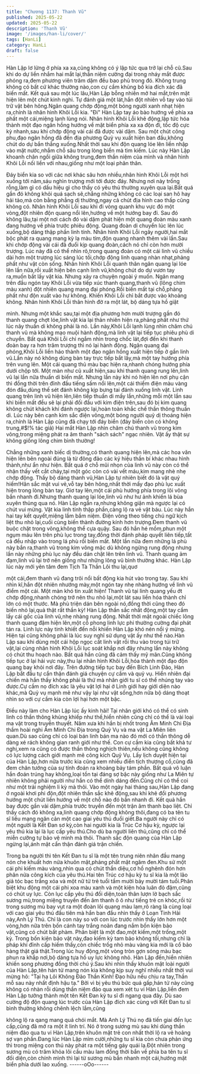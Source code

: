 ```yaml
---
title: "Chương 1137: Thanh Vũ"
published: 2025-05-22
updated: 2025-05-22
description: 'Thanh Vũ'
image: '/images/han-li/cover/'
tags: [HanLi]
category: HanLi
draft: false
---
```


Hàn Lập lơ lửng ở phía xa xa,cũng không có ý lập tức qua trở lại
chỗ cũ.Sau khi do dự liền nhắm hai mắt lại,thần niệm cường đại
trong nháy mắt được phóng ra,đem phương viên trăm dặm đều
bao phủ trong đó.
Không trung không có bất cứ khác thường nào,con cự cầm khủng
bố kia đích xác đã biến mất.
Kết quả sau một lúc lâu,Hàn Lập bỗng nhiên mở hai mắt,trên mặt
hiện lên một chút kinh nghi.
Tự đánh giá một lát,hắn đột nhiên vỗ tay vào túi trữ vật bên
hông.Ngân quang chớp động,một bóng người xanh nhạt hiện
ra,chính là nhân hình Khôi Lỗi kia.
"Đi"
Hàn Lập tay áo bào hướng về phía xa phất một cái,miệng lạnh
lùng nói.
Nhân hình Khôi Lỗi khẽ động,lập tức hóa thành một đạo ngân
hồng hướng về mặt biển phía xa xa độn đi, tốc độ cực kỳ
nhanh,sau khi chớp động vài cái đã được vài dặm.
Sau một chút công phu,đạo ngân hồng đã đến địa phương Quỷ
vụ xuất hiện ban đầu,không chút do dự bắn thẳng xuống.Nhất
thời sau khi độn quang lóe lên liền nhập vào mặt nước,nhắm chỗ
sâu trong lòng biển mà tìm kiếm.
Lúc này Hàn Lập khoanh chân ngồi giữa không trung,đem thần
niệm của mình và nhân hình Khôi Lỗi nối liền với nhau,giống như
một loại phân thân.

Đáy biển kia so với các nơi khác sâu hơn nhiều,nhân hình Khôi
Lỗi một hơi xuống tới năm,sáu nghìn trượng mới tới được đáy.
Nhưng nơi này trống rỗng,làm gì có dấu hiệu gì cho thấy có yêu
thú thường xuyên qua lại.Bất quá gần đó không khỏi quá sạch
sẽ,chẳng những không có các loại san hô hay hải tảo,mà còn
bằng phẳng dị thường,ngay cả chút địa hình cao thấp cũng không
có.
Nhân hình Khôi Lỗi sau khi đi vòng quanh khu vực đó một
vòng,đột nhiên độn quang nổi lên,hướng về một hướng bay đi.
Sau đó không lâu,tại một nơi cách đó vài dặm phát hiện một
quang đoàn màu xanh đang hướng về phía trước phiêu động.
Quang đoàn di chuyển lúc lên lúc xuống,bộ dáng thập phần linh
tính.
Nhân hình Khôi Lỗi ngây người,hai mắt bộc phát ra quang mang
kỳ lạ màu tím,độn quang nhanh thêm vài lần.Sau khi chớp động
vài cái đã đuổi kịp quang đoàn,cách nó chỉ còn hơn mười trượng.
Lúc này đã có thể nhìn rõ,trong quang đoàn có một cái linh vũ
chiều dài hơn một trượng lúc sáng lúc tối,chớp động linh quang
nhàn nhạt,phảng phất như vật còn sống.
Nhân hình Khôi Lỗi quanh thân ngân quang lại lóe lên lần nữa,rồi
xuất hiện bên cạnh linh vũ,không chút do dự vươn tay ra,muốn
bắt lấy vật kia.
Nhưng xảy ra chuyện ngoài ý muốn.
Ngân mang trên đầu ngón tay Khôi Lỗi vừa tiếp xúc thanh
quang,thanh vũ (lông chim màu xanh) đột nhiên quang mang đại
phóng.Rồi biến mất tại chỗ,phảng phất như độn xuất vào hư
không.
Khiến Khôi Lỗi chỉ bắt được vào khoảng không.
Nhân hình Khôi Lỗi thân hình đờ ra một lát, bộ dáng tựa hồ giật

mình.
Nhưng một khắc sau,tại một địa phương hơn mười trượng gần đó
thanh quang chợt lóe,linh vật kia lại thản nhiên hiện ra,phảng phất
như thứ lúc nãy thuấn di không phải là nó.
Lần này,Khôi Lỗi lạnh lùng nhìn chăm chú thanh vũ mà không
mạo muội hành động,mà linh vật lại tiếp tục phiêu phù di chuyển.
Bất quá Khôi Lỗi chỉ ngắm nhìn trong chốc lát,đợi đến khi thanh
đoàn bay ra hơn trăm trượng thì nó lại hành động.
Ngân quang đại phóng,Khôi Lỗi liền háo thành một đạo ngân
hồng xuất hiện tiếp ở gần linh vũ.Lần này nó không dùng bàn tay
trực tiếp bắt lấy,mà một tay hướng phía trên vung lên.
Một cái quang thủ màu bạc hiện ra,nhanh chóng hướng phía dưới
chộp tới.
Một màn như cũ xuất hiện,sau khi thanh quang rung lên,linh vũ lại
lần nữa thuấn di biến mất.
Nhưng lần này khi nó hiện lên nơi phụ cận thì đồng thời trên đỉnh
đầu tiếng sấm nổi lên,một cái thiểm điện màu vàng đón đầu,dùng
thế sét đánh không kịp bưng tai đánh xuống linh vật.
Linh quang trên linh vũ hiện lên,liên tiếp thuấn di mấy lần,những
mỗi một lần sau khi biến mất đều sẽ lại phải đối đầu với kim điện
trên,sau đó bị kim quang không chút khách khí đánh ngược
lại,hoàn toàn khắc chế thần thông thuấn di.
Lúc này bên cạnh kim sắc điện võng,một bóng người quỷ dị
thoáng hiện ra,chính là Hàn Lập cũng đã chạy tới đáy biển
(đáy biển còn có không trung,#$!% tác giả)
Hai mắt Hàn Lập nhìn chăm chú thanh vũ trong kim võng,trong
miệng phát ra âm thanh "sách sách" ngạc nhiên.
Vật ấy thật sự không giống lông chim bình thường!

Chẳng những xanh biếc dị thường,có thanh quang hiện lên,mà
các hoa văn hiện lên bên ngoài đúng là từ đông đảo các ký hiệu
thần bí khác nhau hình thành,như ẩn như hiện.
Bất quá ở chỗ mũi nhọn của linh vũ này còn có thể nhận thấy vết
cắt cháy,tại một góc còn có vài vết máu,kim mang nhè nhẹ chớp
động.
Thấy bộ dáng thanh vũ,Hàn Lập tự nhiên biết đó là vật quý
hiếm!Hăn sắc mặt vui vẻ,vỗ tay bên hông,nhất thời mấy đạo phù
lục xuất hiện trong lòng bàn tay.
Giơ tay lên,một cái phù hướng phía trong lôi võng bắn nhanh
đi.Nhưng thanh quang lại lóe,linh vũ như hư ảnh khiến lá bùa
xuyên thủng qua nó.
Hàn Lập ngẩn ra,nhưng không giận mà ngược lại có chút vui
mừng.
Vật kia linh tính thập phần,càng lộ ra vẻ vật báu.
Lúc này hắn hai tay kết quyết,miệng lầm bầm niệm.
Điện võng theo tiếng chú ngữ kịch liệt thu nhỏ lại,cuối cùng biến
thành đường kính hơn trượng.Đem thanh vũ buộc chặt trong
võng,không thể cựa quậy.
Sau đó hắn hé mồm,phun một ngụm máu lên trên phù lục trong
tay,đồng thời đánh pháp quyết liên tiếp,tất cả đều nhập vào trong
lá phù rồi biến mất.
Một lần nữa đem những lá phù này bắn ra,thanh vũ trong kim
võng mặc dù không ngừng rung động nhưng lần này những phù
lục này đều dán chặt lên trên linh vũ.
Thanh quang ảm đạm,linh vũ lại trở nên giống như những lông vũ
bình thường khác.
Hàn Lập lúc này mới yên tâm đem Tịch Tà Thần Lôi thu lại,quơ

một cái,đem thanh vũ đang trôi nổi bất động kia hút vào trong tay.
Sau khi nhìn kĩ,hắn đột nhiên nhướng mày,một ngón tay nhẹ
nhàng hướng về linh vũ điểm một cái.
Một màn khó tin xuất hiện!
Thanh vũ tại linh quang yếu ớt chớp động,nhanh chóng trở nên
thu nhỏ lại,một lát sau liền hóa thành chỉ lớn có một thước.
Mà phù triện dán bên ngoài nó,đồng thời cũng theo đó biến nhỏ
lại,quả thật rất thần kỳ!
Hàn Lập thần sắc nhất động,một tay cầm lấy cái gốc của linh
vũ,nhẹ nhàng rung động.
Nhất thời mặt ngoài chiếc lông thanh quang đậm hiện lên,một cỗ
phong linh lực phi thường cường đại phát tán ra.
Linh lực này tinh khiết đến nỗi khiến Hàn Lập khó nén nổi ý
mừng.
Hiện tại cũng không phải là lúc suy nghĩ sử dụng vật ấy như thế
nào.Hàn Lập sau khi dùng một cái hộp ngọc cất linh vật rồi thu
vào trong túi trữ vật,lại cùng nhân hình Khôi Lỗi lục soát khắp nơi
đây nhưng lần này không có chút thu hoạch nào.
Bất quá hắn cũng đã cảm thấy mỹ mãn.Cũng không tiếp tục ở lại
hải vực này,thu lại nhân hình Khôi Lỗi,hóa thành một đạo độn
quang bay khỏi nơi đây.
Trên đường tiếp tục bay đến Bích Linh Đảo, Hàn Lập bắt đầu tự
cẩn thận đánh giá chuyện cự cầm và quỷ vụ.
Hiển nhiên đại chiến mà hắn thấy không phải là thứ mà nhân giới
tu sĩ có thể nhúng tay vào được.Cự cầm nọ đích xác là yêu vật lợi
hại ở Linh giới hay giới diện nào khác,mà Quỷ vụ mạnh mẽ như
vậy lại như vật sống,hơn nữa bộ dáng thoạt nhìn so với cự cầm
kia còn lợi hại hơn một bậc.

Điều này làm cho Hàn Lập lúc ấy kinh hãi!
Tại nhân giới khó có thể có sinh linh có thần thông khủng khiếp
như thế,hiển nhiên cũng chỉ có thể là vài loại ma vật trong truyền
thuyết.
Năm xưa khi hắn bị nhốt trong Âm Minh Chi Địa thầm hoài nghi
Âm Minh Chi Địa trong Quỷ Vụ và ma vật La Miên liên quan.Dù
sao cũng chỉ có loại bán linh bán ma nào đó mới có thần thông dễ
dàng xé rách không gian ranh giới như thế.
Con cự cầm kia cũng bất khả tư nghị,xem ra cũng có được thần
thông nghịch thiên,nếu không cũng không có lực lượng cách giới
mạnh mẽ công kích Quỷ Vụ.
Lấy lịch duyệt hiện tại của Hàn Lập,hơn nữa trước kia cũng xem
nhiều điển tịch thượng cổ,cũng đã đem chân tướng của sự tính
đoán ra khoảng bảy tám phần.
Bất quá vô luận hắn đoán trúng hay không,loại tồn tại đáng sợ
bậc này giống như La Miên tự nhiên không phải người như hắn
có thể dính dáng đến.Cũng chỉ có thể coi như một trải nghiệm li
kỳ mà thôi.
Vào một ngày hai tháng sau,Hàn Lập đang ở ngoài khơi phi
độn,đột nhiên thần sắc khẽ động,sau khi khẽ đổi phương hướng
một chút liền hướng về một chỗ nào đó bắn nhanh đi.
Kết quả hắn bay được gần vài dặm,phía trước truyền đến một
trận âm thanh bạo liệt.
Chỉ thấy cách đó không xa,linh quang chớp động không thôi,đang
có ba tên tu sĩ liều mạng ngăn cản một cao giai yêu thú đuổi
giết.Ba người này chỉ có một người là Kết Đan sơ kỳ,còn hai
người kia là Trúc Cơ hậu kỳ, ngược lại yêu thú kia lại là lục cấp
yêu thú.Cho dù ba người liên thủ,cũng chỉ có thể miễn cưỡng tự
bảo vệ mình mà thôi.
Thanh sắc độn quang của Hàn Lập ngừng lại,ánh mặt cẩn thận
đánh giá trận chiến.

Trong ba người thì tên Kết Đan tu sĩ là một tên trung niên nhân
đầu mang nón che khuất hơn nửa khuôn mặt,phảng phất mặt
ngăm đen.Khu sử một cái phi kiếm màu vàng,nhìn qua có chút
thần diệu,cơ hồ nghênh đón hơn phân nửa công kích của yêu
thú.Hai tên Trúc cơ hậu kỳ tu sĩ kia là một lão giả tóc bạc trắng
xóa và một nữ tử trẻ tuổi tầm mười bảy mười tám tuổi.Phân biệt
khu động một cái phi xoa màu xanh và một kiện hỏa luân đỏ
đậm,cũng có chút uy lực.
Còn lục cấp yêu thú đối diện,toàn thân lượn lờ bạch sắc sương
mù,trong miệng truyền đến âm thanh ô ô như tiếng trẻ cn khóc,rồi
từ trong sương mù bay vụt ra một đoàn lôi quang màu lam,rõ
ràng là cùng loại với cao giai yêu thú đầu tiên mà hắn ban đầu
nhìn thấy ở Loạn Tinh Hải này,Anh Lý Thú.
Chỉ là con này so với con lúc trước nhìn thấy lớn hơn một
vòng,hơn nữa trên bốn cánh tay trắng noãn đang nắm bốn kiện
bảo vật,cũng có chút bất phàm.
Phân biệt là một đao,một kiếm,một trống,một kỳ.
Trong bốn kiện bảo vật này,đao kiếm kỳ tam bảo không tồi,nhưng
chỉ là pháp khí đỉnh cấp hiếm thấy,còn chiếc trốg nhỏ màu vàng
kia mới là cổ bảo hàng thật giá thật.Trong lúc huy động,một vòng
tròn gợn sóng màu bạc phun ra khắp nơi,bộ dáng tựa hồ uy lực
không nhỏ.
Hàn Lập đến,hiển nhiên khiến song phương đồng thời chú ý.Sau
khi nhìn thấy khuôn mặt loài người của Hàn Lập,tên hán tử mang
nón kia không kịp suy nghĩ nhiều nhất thời vui mừng hô:
"Tại hạ Lôi Không Đảo Thần Kinh! Đạo hữu nếu chịu ra tay,Thần
mỗ sau này nhất định hậu tạ." Bởi vì bị yêu thú bức quá gấp,hán
tử này cũng không có nhàn rỗi dùng thần niệm đảo qua xem xét
tu vi Hàn Lập,liền đem Hàn Lập tưởng thành một tên Kết Đan kỳ
tu sĩ đi ngang qua đây.
Dù sao cường độ độn quang lúc trước của Hàn Lập đích xác
cùng với Kết Đan tu sĩ bình thường không chênh lệch lắm,cũng

không lộ ra qang mang quá chói mắt.
Mà Anh Lý Thú nọ đã tiến giai đến lục cấp,cũng đã mở ra một ít
linh trí.
Nó ở trong sương mù sau khi dùng thần niệm đảo qua tu vi Hàn
Lập,trên khuôn mặt trẻ con nhất thời lộ ra vẻ hoảng sợ vạn
phần.Đang lúc Hàn Lập mỉm cười,những tu sĩ kia còn chưa phản
ứng thì trong miệng con thú này phát ra một tiếng gáy quái lạ.Đột
nhiên trong sương mù có trăm khỏa lôi cầu màu lam đồng thời
bắn về phía ba tên tu sĩ đối diện,còn chính mình thì lại từ sương
mù bắn nhanh một cái,hướng mặt biển phía dưới lao xuống.
------oOo------
